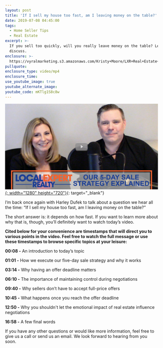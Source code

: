 ```yaml
---
layout: post
title: 'If I sell my house too fast, am I leaving money on the table?'
date: 2019-07-08 04:45:00
tags:
  - Home Seller Tips
  - Real Estate
excerpt: >-
  If you sell too quickly, will you really leave money on the table? Let’s
  discuss.
enclosure: >-
  https://vyralmarketing.s3.amazonaws.com/Kristy+Moore/LXR+Real+Estate+_+Are+Fast+Sales+Ineffective+in+Real+Estate_.mp4
pullquote:
enclosure_type: video/mp4
enclosure_time:
use_youtube_image: true
youtube_alternate_image:
youtube_code: mKTlg1S8c8w
---
```


[![](/uploads/kristy-moore---july-2019---1---email.jpg){: width="1280" height="720"}](https://youtu.be/mKTlg1S8c8w){: target="_blank"}

I’m back once again with Harley Dufek to talk about a question we hear all the time: “If I sell my house too fast, am I leaving money on the table?”&nbsp;

The short answer is: it depends on how fast. If you want to learn more about why that is, though, you’ll definitely want to watch today’s video.

**Cited below for your convenience are timestamps that will direct you to various points in the video. Feel free to watch the full message or use these timestamps to browse specific topics at your leisure:&nbsp;**

**00:08 -** An introduction to today’s topic

**01:01 -** How we execute our five-day sale strategy and why it works&nbsp;

**03:14 -** Why having an offer deadline matters

**06:10 -** The importance of maintaining control during negotiations

**09:40 -** Why sellers don’t have to accept full-price offers

**10:45 -** What happens once you reach the offer deadline

**12:50 -** Why you shouldn't let the emotional impact of real estate influence negotiations

**16:58 -** A few final words

If you have any other questions or would like more information, feel free to give us a call or send us an email. We look forward to hearing from you soon.